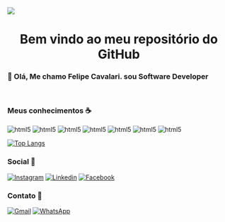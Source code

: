 <img src='https://img.shields.io/badge/GitHub-100000?style=for-the-badge&logo=github&logoColor=white'>


<h1 align='center'> Bem vindo ao meu repositório do GitHub </h1>


<h3> 🤙 Olá, Me chamo Felipe Cavalari. sou Software Developer</h3> 



<br>

<h3> Meus conhecimentos ☕ </h3>

<div style="display: inline-block">
    <img align="center" alt="html5" src="https://img.shields.io/badge/HTML5-E34F26?style=for-the-badge&logo=html5&logoColor=white">
    <img align="center" alt="html5" src="https://img.shields.io/badge/CSS3-1572B6?style=for-the-badge&logo=css3&logoColor=white">
    <img align="center" alt="html5" src="https://img.shields.io/badge/Python-3776AB?style=for-the-badge&logo=python&logoColor=white">
    <img align="center" alt="html5" src="https://img.shields.io/badge/Node.js-43853D?style=for-the-badge&logo=node.js&logoColor=white">
    <img align="center" alt="html5" src="https://img.shields.io/badge/Microsoft_SQL_Server-CC2927?style=for-the-badge&logo=microsoft-sql-server&logoColor=white">
    <img align="center" alt="html5" src="https://img.shields.io/badge/Linux-E34F26?style=for-the-badge&logo=linux&logoColor=black">
     <img align="center" alt="html5" src="https://img.shields.io/badge/WordPress-006E93?style=for-the-badge&logo=wordpress&logoColor=white">
    
  
</div>

<br>

[![Top Langs](https://github-readme-stats.vercel.app/api/top-langs/?username=Felipe-Cavalari&layout=compact)](https://github.com/Felipe-Cavalari)

<h3> Social 🥂 </h3>


  [![Instagram](https://img.shields.io/badge/Instagram-E4405F?style=for-the-badge&logo=instagram&logoColor=white)](https://www.instagram.com/cavalari67/)
  [![Linkedin](https://img.shields.io/badge/LinkedIn-0077B5?style=for-the-badge&logo=linkedin&logoColor=white
)](https://https://www.linkedin.com/in/felipe-cavalari/)
  [![Facebook](https://img.shields.io/badge/Facebook-1877F2?style=for-the-badge&logo=facebook&logoColor=white)](https://www.facebook.com/fefecpb.cavalari)

<h3> Contato 📱 </h3>

[![Gmail](https://img.shields.io/badge/Gmail-D14836?style=for-the-badge&logo=gmail&logoColor=white
)](mailto:fecavalaridev@gmail.com)
[![WhatsApp](https://img.shields.io/badge/WhatsApp-25D366?style=for-the-badge&logo=whatsapp&logoColor=white)](https://api.whatsapp.com/send?phone=55%2011981937472)


